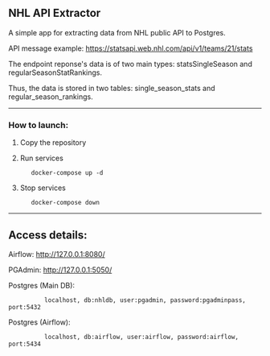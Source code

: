 ## NHL API Extractor

A simple app for extracting data from NHL public API to Postgres.

API message example: https://statsapi.web.nhl.com/api/v1/teams/21/stats

The endpoint reponse's data is of two main types: statsSingleSeason and regularSeasonStatRankings. 

Thus, the data is stored in two tables: single_season_stats and regular_season_rankings.

***
### How to launch:

1) Copy the repository

2) Run services
          
          docker-compose up -d

3) Stop services

          docker-compose down
   
*** 

## Access details:

Airflow:      http://127.0.0.1:8080/

PGAdmin:      http://127.0.0.1:5050/

Postgres (Main DB):

              localhost, db:nhldb, user:pgadmin, password:pgadminpass, port:5432
              
Postgres (Airflow):

              localhost, db:airflow, user:airflow, password:airflow, port:5434

